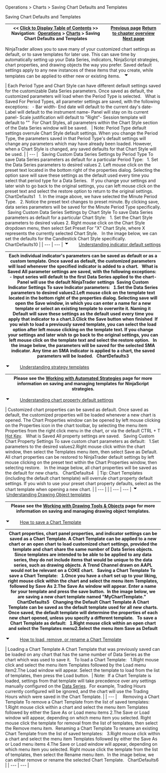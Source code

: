 ﻿
Operations > Charts > Saving Chart Defaults and Templates

Saving Chart Defaults and Templates

| << [Click to Display Table of Contents](saving_chart_defaults_and_templates.md) >> **Navigation:**     [Operations](operations.md) > [Charts](charts.md) > Saving Chart Defaults and Templates | [Previous page](working_with_automated_strateg.md) [Return to chapter overview](charts.md) [Next page](data_box.md) |
| --- | --- |
NinjaTrader allows you to save many of your customized chart settings as default, or to save templates for later use. This can save time by automatically setting up your Data Series, indicators, NinjaScript strategies, chart properties, and drawing objects the way you prefer. Saved default settings apply to any new instances of these items that you create, while templates can be applied to either new or existing items.
 
![tog_minus](tog_minus.gif)

| Each Period Type and Chart Style can have different default settings saved for the customizable Data Series parameters. Once saved as default, the customized parameters will load when the Period Type is selected.   What is Saved For Period Types, all parameter settings are saved, with the following exceptions:   - Bar width- End date will default to the current day's date- Label will default to the instrument name- Panel will stay on its current panel- Scale justification will default to "Right"- Session template will default to "<Use instrument settings>"  For Chart Styles, all parameters within the Chart Style section of the Data Series window will be saved.     | Note: Period Type default settings overrule Chart Style default settings. When you change the Period Type, the parameters saved in that Period Type's default settings will change any parameters which may have already been loaded. However, when a Chart Style is changed, any saved defaults for that Chart Style will be used. | | --- |      Saving Custom Data Series Settings by Period Type To save Data Series parameters as default for a particular Period Type:   1. Set the Data Series parameters to desired values 2. Left mouse click on the preset text located in the bottom right of the properties dialog. Selecting the option save will save these settings as the default used every time you select that period type for a Data Series.   If you change your settings and later wish to go back to the original settings, you can left mouse click on the preset text and select the restore option to return to the original settings.   ChartDefaults1   1. In the image above, we have selected the Minute Period Type.   2. Notice the preset text changes to preset minute. By clicking save, data series parameters will be saved for the Minute Period Type specifically.   Saving Custom Data Series Settings by Chart Style To save Data Series parameters as default for a particular Chart Style:   1. Set the Chart Style parameters to desired values 2. Right mouse click on the Chart Style dropdown menu, then select Set Preset For "X" Chart Style, where X represents the currently selected Chart Style.   In the image below, we can set the defaults for the Candlestick Chart Style specifically.   ChartDefaults10 |
| --- | --- |
![tog_minus](tog_minus.gif)        [Understanding indicator default settings](javascript:HMToggle('toggle','UnderstandingIndicatorDefaultSettings','UnderstandingIndicatorDefaultSettings_ICON'))

| Each individual indicator's parameters can be saved as default or as a custom template. Once saved as default, the customized parameters will load whenever the specified indicator is added to a chart.   What is Saved All parameter settings are saved, with the following exceptions:   - Input series will default to the first Data Series applied to the chart- Panel will use the default NinjaTrader settings  Saving Custom Indicator Settings To save Indicator parameters:   1.Set the Data Series parameters to desired values2.Left mouse click on the template text located in the bottom right of the properties dialog. Selecting save will open the Save window, in which you can enter a name for a new template or select an existing template to overwrite it. Naming it Default will save these settings as the default used every time you apply that indicator to a chart.3.Click the Save button when finished  If you wish to load a previously saved template, you can select the load option after left mouse clicking on the template text. If you change your settings and later wish to go back to the original settings, you can left mouse click on the template text and select the restore option.   In the image below, the parameters will be saved for the selected SMA indicator. Any time an SMA indicator is applied to a chart, the saved parameters will be loaded.   ChartDefaults3 |
| --- |
![tog_minus](tog_minus.gif)        [Understanding strategy templates](javascript:HMToggle('toggle','UnderstandingStrategyTemplates','UnderstandingStrategyTemplates_ICON'))

| Please see the [Working with Automated Strategies](working_with_automated_strateg.md) page for more information on saving and managing templates for NinjaScript strategies. |
| --- |
![tog_minus](tog_minus.gif)        [Understanding chart property default settings](javascript:HMToggle('toggle','UnderstandingChartPropertyDefaultSettings','UnderstandingChartPropertyDefaultSettings_ICON'))

| Customized chart properties can be saved as default. Once saved as default, the customized properties will be loaded whenever a new chart is opened. The Chart Properties window can be opened by left mouse clicking on the Properties icon in the chart toolbar, by selecting the menu item Properties from the right click menu in the chart, or via the default CTRL + T [Hot Key](hot_key_manager.md).   What is Saved All property settings are saved.    Saving Custom Chart Property Settings To save custom chart parameters as default:   1.Set parameters to the desired values2.Right mouse click within the chart window, then select the Templates menu item, then select Save as Default.  All chart properties can be restored to NinjaTrader default settings by left mouse clicking on the preset text within the Chart Properties window, then selecting restore.   In the image below, all chart properties will be saved as the default for new charts.   ChartDefaults4     | Tip: Chart Templates (including the default chart template) will overrule chart property default settings. If you wish to use your preset chart property defaults, select <None> as the chart template when opening a new chart. | | --- | |
| --- | --- |
![tog_minus](tog_minus.gif)        [Understanding Drawing Object templates](javascript:HMToggle('toggle','UnderstandingDrawingObjectTemplates','UnderstandingDrawingObjectTemplates_ICON'))

| Please see the [Working with Drawing Tools & Objects](working_with_drawing_tools__ob.md) page for more information on saving and managing drawing object templates. |
| --- |
![tog_minus](tog_minus.gif)        [How to save a Chart Template](javascript:HMToggle('toggle','HowToSaveAChartTemplate','HowToSaveAChartTemplate_ICON'))

| Chart properties, chart panel properties, and indicator settings can be saved as a Chart Template. A Chart Template can be applied to a new chart or an open chart to load customized chart settings, provided the template and chart share the same number of Data Series objects. Since templates are intended to be able to be applied to any data series, they do not include items that would be unique to the data series, such as drawing objects. A Trend Channel drawn on AAPL would not be relevant on a COKE chart.   Saving a Chart Template To save a Chart Template:   1.Once you have a chart set up to your liking, right mouse click within the chart and select the menu item Templates, followed by Save As 2.The Save As window will appear. Enter a name for your template and press the save button.  In the image below, we are saving a new chart template named "MyChartTemplate."   ChartDefaults5   Changing the Default Chart Template A Chart Template can be saved as the default template used for all new charts. Once saved, the default template will determine the properties of each new chart opened, unless you specify a different template.   To save a Chart Template as default:   1.Right mouse click within an open chart and select the Templates menu2.Select the menu item Save as Default |
| --- |
![tog_minus](tog_minus.gif)        [How to load, remove, or rename a Chart Template](javascript:HMToggle('toggle','HowToLoadRemoveOrRenameAChartTemplate','HowToLoadRemoveOrRenameAChartTemplate_ICON'))

| Loading a Chart Template A Chart Template that was previously saved can be loaded on any chart that has the same number of Data Series as the chart which was used to save it.    To load a Chart Template:   1.Right mouse click and select the menu item Templates followed by the Load menu item2.The Load window will appear. Select the template to load from the list of templates, then press the Load button.    | Note:  If a Chart Template is loaded, settings from that template will take precedence over any settings manually configured on the [Data Series](working_with_price_data.md).  For example, Trading Hours currently configured will be ignored, and the chart will use the Trading Hours which were saved in the Chart Template. | | --- |        Removing a Chart Template To remove a Chart Template from the list of saved templates:   1.Right mouse click within a chart and select the menu item Templates followed by either the Save As or Load menu items 2.The Save or Load window will appear, depending on which menu item you selected. Right mouse click the template for removal from the list of templates, then select the Remove menu item.  Renaming a Chart Template To rename an existing Chart Template from the list of saved templates:   3.Right mouse click within a chart and select the menu item Templates followed by either the Save As or Load menu items 4.The Save or Load window will appear, depending on which menu item you selected. Right mouse click the template from the list of templates, then select the Rename menu item.  In the image below, we can either remove or rename the selected Chart Template.   ChartDefaults6 |
| --- | --- |

